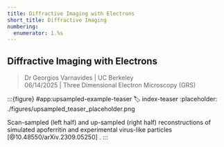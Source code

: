 ```yaml
---
title: Diffractive Imaging with Electrons
short_title: Diffractive Imaging
numbering:
  enumerator: 1.%s
---
```


## Diffractive Imaging with Electrons

> Dr Georgios Varnavides | UC Berkeley  
> 06/14/2025 | Three Dimensional Electron Microscopy (GRS)

:::{figure} #app:upsampled-example-teaser
:label: index-teaser
:placeholder: ./figures/upsampled_teaser_placeholder.png

Scan-sampled (left half) and up-sampled (right half) reconstructions of simulated apoferritin and experimental virus-like particles [@10.48550/arXiv.2309.05250] .
:::
